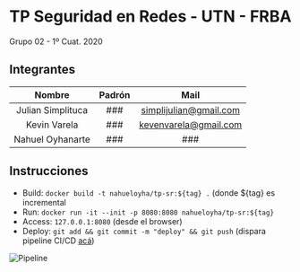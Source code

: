 # TP Seguridad en Redes - UTN - FRBA

Grupo 02 -  1º Cuat. 2020

## Integrantes

Nombre | Padrón | Mail |
:---: | :---: | :---: |
Julian Simplituca | ### | simplijulian@gmail.com |
Kevin Varela | ### | kevenvarela@gmail.com |
Nahuel Oyhanarte | ### | ### |

## Instrucciones

* Build: `docker build -t nahueloyha/tp-sr:${tag} .` (donde ${tag} es incremental
* Run: `docker run -it --init -p 8080:8080 nahueloyha/tp-sr:${tag}`
* Access: `127.0.0.1:8080` (desde el browser)
* Deploy: `git add && git commit -m "deploy" && git push` (dispara pipeline CI/CD [acá](https://github.com/nahueloyha/sr-tp/actions))

![Pipeline](https://github.com/nahueloyha/sr-tp/workflows/CI/badge.svg?branch=master)